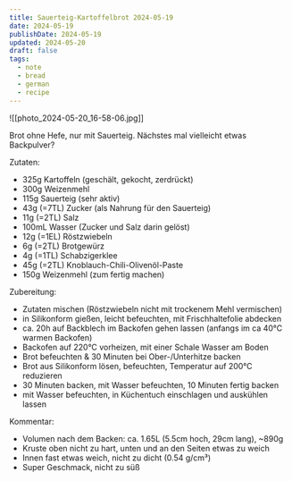 ```yaml
---
title: Sauerteig-Kartoffelbrot 2024-05-19
date: 2024-05-19
publishDate: 2024-05-19
updated: 2024-05-20
draft: false
tags:
  - note
  - bread
  - german
  - recipe
---
```


![[photo_2024-05-20_16-58-06.jpg]]

Brot ohne Hefe, nur mit Sauerteig. Nächstes mal vielleicht etwas Backpulver?

Zutaten:

- 325g Kartoffeln (geschält, gekocht, zerdrückt)
- 300g Weizenmehl
- 115g Sauerteig (sehr aktiv)
- 43g (=7TL) Zucker (als Nahrung für den Sauerteig)
- 11g (=2TL) Salz
- 100mL Wasser (Zucker und Salz darin gelöst)
- 12g (=1EL) Röstzwiebeln
- 6g (=2TL) Brotgewürz
- 4g (=1TL) Schabzigerklee
- 45g (=2TL) Knoblauch-Chili-Olivenöl-Paste
- 150g Weizenmehl (zum fertig machen)

Zubereitung:

- Zutaten mischen (Röstzwiebeln nicht mit trockenem Mehl vermischen)
- in Silikonform gießen, leicht befeuchten, mit Frischhaltefolie abdecken
- ca. 20h auf Backblech im Backofen gehen lassen (anfangs im ca 40°C warmen Backofen)
- Backofen auf 220°C vorheizen, mit einer Schale Wasser am Boden
- Brot befeuchten & 30 Minuten bei Ober-/Unterhitze backen
- Brot aus Silikonform lösen, befeuchten, Temperatur auf 200°C reduzieren
- 30 Minuten backen, mit Wasser befeuchten, 10 Minuten fertig backen
- mit Wasser befeuchten, in Küchentuch einschlagen und auskühlen lassen

Kommentar:

- Volumen nach dem Backen: ca. 1.65L (5.5cm hoch, 29cm lang), ~890g
- Kruste oben nicht zu hart, unten und an den Seiten etwas zu weich
- Innen fast etwas weich, nicht zu dicht (0.54 g/cm³)
- Super Geschmack, nicht zu süß
